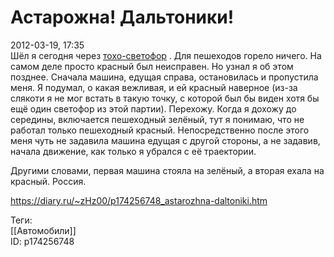 Астарожна! Дальтоники!
=======================

   
 2012-03-19, 17:35   
  Шёл я сегодня через  [тохо-светофор](Тоохоо-светофор)  . Для пешеходов горело ничего. На самом деле просто красный был неисправен. Но узнал я об этом позднее. Сначала машина, едущая справа, остановилась и пропустила меня. Я подумал, о какая вежливая, и ей красный наверное (из-за слякоти я не мог встать в такую точку, с которой был бы виден хотя бы ещё один светофор из этой партии). Перехожу. Когда я дохожу до середины, включается пешеходный зелёный, тут я понимаю, что не работал только пешеходный красный. Непосредственно после этого меня чуть не задавила машина едущая с другой стороны, а не задавив, начала движение, как только я убрался с её траектории.   
   
 Другими словами, первая машина стояла на зелёный, а вторая ехала на красный. Россия.   
    
 <https://diary.ru/~zHz00/p174256748_astarozhna-daltoniki.htm>   
   
 Теги:   
 [[Автомобили]]   
 ID: p174256748